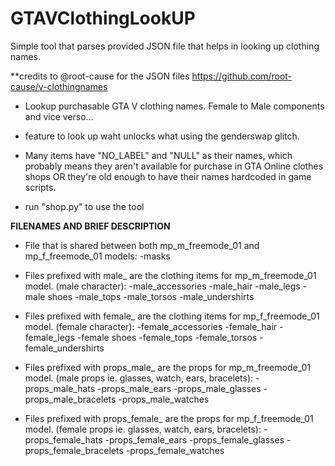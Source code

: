 # GTAVClothingLookUP
Simple tool that parses provided JSON file that helps in looking up clothing names.

**credits to @root-cause for the JSON files
https://github.com/root-cause/v-clothingnames

* Lookup purchasable GTA V clothing names. Female to Male components and vice verso...

* feature to look up waht unlocks what using the genderswap glitch.

* Many items have "NO_LABEL" and "NULL" as their names, which probably means they aren't available for purchase in 
GTA Online clothes shops OR they're old enough to have their names hardcoded in game scripts.

* run "shop.py" to use the tool

**FILENAMES AND BRIEF DESCRIPTION**

* File that is shared between both mp_m_freemode_01 and mp_f_freemode_01 models:
        -masks

* Files prefixed with male_ are the clothing items for mp_m_freemode_01 model. (male character):
        -male_accessories   -male_hair  -male_legs  -male shoes -male_tops  -male_torsos    -male_undershirts

* Files prefixed with female_ are the clothing items for mp_f_freemode_01 model. (female character):
        -female_accessories   -female_hair  -female_legs  -female shoes -female_tops  -female_torsos    -female_undershirts

* Files prefixed with props_male_ are the props for mp_m_freemode_01 model. (male props ie. glasses, watch, ears, bracelets):
        -props_male_hats    -props_male_ears    -props_male_glasses     -props_male_bracelets   -props_male_watches

* Files prefixed with props_female_ are the props for mp_f_freemode_01 model. (female props ie. glasses, watch, ears, bracelets):
        -props_female_hats    -props_female_ears    -props_female_glasses     -props_female_bracelets   -props_female_watches

